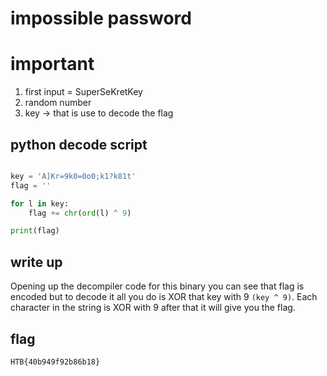 # impossible password

# important
1. first input = SuperSeKretKey
2. random number
3. key -> that is use to decode the flag 

## python decode script

```py

key = 'A]Kr=9k0=0o0;k1?k81t'
flag = ''

for l in key:
    flag += chr(ord(l) ^ 9)

print(flag)


```

## write up 
Opening up the decompiler code for this binary you can see that flag is encoded but to decode it all you do is XOR that key with 9 `(key ^ 9)`. Each character in the string is XOR with 9 after that it will give you the flag. 

## flag 
`HTB{40b949f92b86b18}`